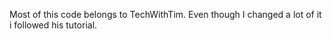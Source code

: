 Most of this code belongs to TechWithTim. Even though I changed a lot of it i followed his tutorial.
